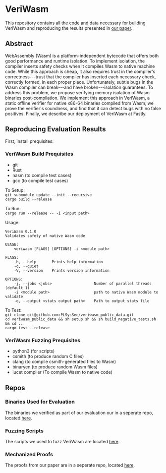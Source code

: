 # VeriWasm
This repository contains all the code and data necessary for building VeriWasm and reproducing the results presented in [our paper](http://cseweb.ucsd.edu/~dstefan/pubs/johnson:2021:veriwasm.pdf).  
  
## Abstract  
WebAssembly (Wasm) is a platform-independent bytecode that offers both good performance and runtime isolation. To implement isolation, the compiler inserts safety checks when it compiles Wasm to native machine code. While this approach is cheap, it also requires trust in the compiler's correctness---trust that the compiler has inserted each necessary check, correctly formed, in each proper place. Unfortunately, subtle bugs in the Wasm compiler can break---and have broken---isolation guarantees. To address this problem, we propose verifying memory isolation of Wasm binaries post-compilation. We implement this approach in VeriWasm, a static offline verifier for native x86-64 binaries compiled from Wasm; we prove the verifier's soundness, and find that it can detect bugs with no false positives. Finally, we describe our deployment of VeriWasm at Fastly.

## Reproducing Evaluation Results


First, install prequisites:

### VeriWasm Build Prequisites

- git
- Rust
- nasm (to compile test cases)
- gcc (to compile test cases)

To Setup:  
`git submodule update --init --recursive`  
`cargo build --release  `

To Run:  
`cargo run --release -- -i <input path> `

Usage:  

```
VeriWasm 0.1.0
Validates safety of native Wasm code

USAGE:
    veriwasm [FLAGS] [OPTIONS] -i <module path>

FLAGS:
    -h, --help       Prints help information
    -q, --quiet      
    -V, --version    Prints version information

OPTIONS:
    -j, --jobs <jobs>                   Number of parallel threads (default 1)
    -i <module path>                    path to native Wasm module to validate
    -o, --output <stats output path>    Path to output stats file

```

To Test:  
`git clone git@github.com:PLSysSec/veriwasm_public_data.git`  
`cd veriwasm_public_data && sh setup.sh && sh build_negative_tests.sh && cd ..`  
`cargo test --release`  

### VeriWasm Fuzzing Prequisites

- python3 (for scripts)
- csmith (to produce random C files)
- clang (to compile csmith-generated files to Wasm)
- binaryen (to produce random Wasm files)
- lucet compiler (To compile Wasm to native code)

## Repos

### Binaries Used for Evaluation
The binaries we verified as part of our evaluation our in a seperate repo, located [here](https://github.com/PLSysSec/veriwasm_public_data.git).

### Fuzzing Scripts
The scripts we used to fuzz VeriWasm are located [here](https://github.com/PLSysSec/veriwasm_fuzzing).

### Mechanized Proofs
The proofs from our paper are in a seperate repo, located [here](https://github.com/PLSysSec/veriwasm-verification).
